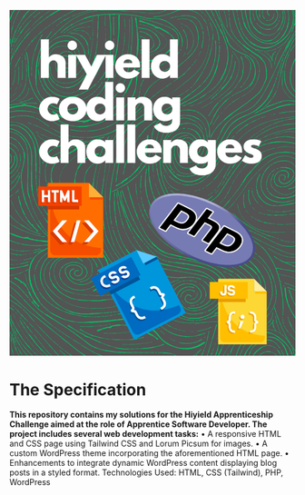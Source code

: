 ![hiyield coding challenges](https://github.com/alfiephillips/hiyield-challenges/blob/master/assets/hiyield%20coding%20challenges.png)

# The Specification

**This repository contains my solutions for the Hiyield Apprenticeship Challenge aimed at the role of Apprentice Software Developer. The project includes several web development tasks:**
• A responsive HTML and CSS page using Tailwind CSS and Lorum Picsum for images.
• A custom WordPress theme incorporating the aforementioned
HTML page.
• Enhancements to integrate dynamic WordPress content displaying blog posts in a styled format.
Technologies Used: HTML, CSS (Tailwind), PHP, WordPress